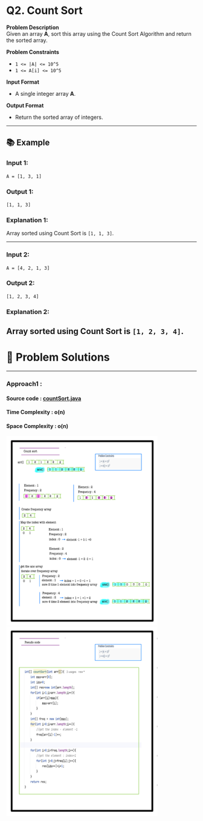 # Q2. Count Sort

**Problem Description**  
Given an array **A**, sort this array using the Count Sort Algorithm and return the sorted array.

**Problem Constraints**
- `1 <= |A| <= 10^5`
- `1 <= A[i] <= 10^5`

**Input Format**
- A single integer array **A**.

**Output Format**
- Return the sorted array of integers.

---

## 📚 Example
### Input 1:
```plaintext
A = [1, 3, 1]
```
### Output 1:
```plaintext
[1, 1, 3]
```
### Explanation 1:
Array sorted using Count Sort is `[1, 1, 3]`.

---

### Input 2:
```plaintext
A = [4, 2, 1, 3]
```
### Output 2:
```plaintext
[1, 2, 3, 4]
```
### Explanation 2:
Array sorted using Count Sort is `[1, 2, 3, 4]`.
---


# 📝 Problem Solutions
---
### Approach1 :
#### Source code : [countSort.java](../../src/sortingOne/countSort/approachOne/countSort.java)
#### Time Complexity : o(n)
#### Space Complexity : o(n)

 <img src="../../images/sortingOne/countSort/approachOne/step1.jpg" alt="My Image" width="400" /> 
 <img src="../../images/sortingOne/countSort/approachOne/step2.jpg" alt="My Image" width="400" /> 
